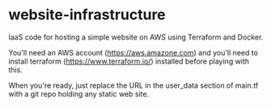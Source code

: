 # website-infrastructure
IaaS code for hosting a simple website on AWS using Terraform and Docker.

You'll need an AWS account (https://aws.amazone.com) and you'll need to install terraform (https://www.terraform.io/) installed before playing with this.

When you're ready, just replace the URL in the user_data section of main.tf with a git repo holding any static web site.

